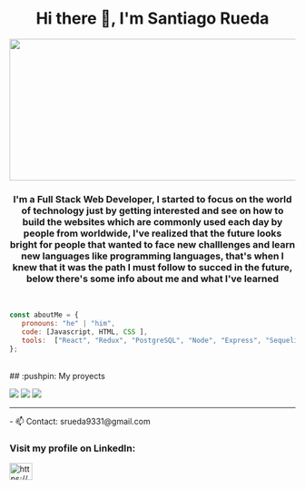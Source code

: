 <!--### Hi there 👋-->
<h1 align='center'>Hi there 👋, I'm Santiago Rueda </h1>
<img src='https://miro.medium.com/max/1000/1*zikvkZ4-bRLpkKyJAN8WmQ.jpeg' width='1100px' height='250px'/>
<br />
<h3 align='center'>I'm a Full Stack Web Developer, I started to focus on the world of technology just by getting interested and see on how to build the websites which are commonly used each day by people from worldwide, I've realized that the future looks bright for people that wanted to face new challlenges and learn new languages like programming languages, that's when I knew that it was the path I must follow to succed in the future, below there's some info about me and what I've learned </h3>
<br />

```javascript
const aboutMe = {
   pronouns: "he" | "him",
   code: [Javascript, HTML, CSS ],
   tools:  ["React", "Redux", "PostgreSQL", "Node", "Express", "Sequelize" "Material UI"],
};
```
<br />
## :pushpin: My proyects

<p>
  <a><img src="https://github.com/WanCirone/wancirone/blob/main/images/petStore/home.png"></a>
  <a><img src="https://github.com/WanCirone/wancirone/blob/main/images/petStore/catalogo.png"></a>
  <a><img src="https://github.com/WanCirone/wancirone/blob/main/images/petStore/tablaordenes.png"></a>
</p>

<hr />
- 📫 Contact: srueda9331@gmail.com
<h3 align="left">Visit my profile on LinkedIn:</h3>
<p align="left">
<a href="https://www.linkedin.com/in/santiago-jos%C3%A9-rueda-valencia-23b000180/" target="_blank"><img align="center" src="https://cdn.jsdelivr.net/npm/simple-icons@3.0.1/icons/linkedin.svg" alt="https://www.linkedin.com/in/santiago-jos%C3%A9-rueda-valencia-23b000180/" height="30" width="40" /></a>

<!--
**srueda9331/srueda9331** is a ✨ _special_ ✨ repository because its `README.md` (this file) appears on your GitHub profile.

Here are some ideas to get you started:

- 🔭 I’m currently working on ...
- 🌱 I’m currently learning ...
- 👯 I’m looking to collaborate on ...
- 🤔 I’m looking for help with ...
- 💬 Ask me about ...
- 📫 How to reach me: ...
- 😄 Pronouns: ...
- ⚡ Fun fact: ...
-->
